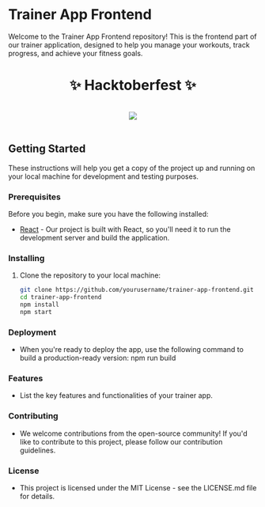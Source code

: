 # Trainer App Frontend

Welcome to the Trainer App Frontend repository! This is the frontend part of our trainer application, designed to help you manage your workouts, track progress, and achieve your fitness goals.

<h1 style="display:flex;justify-content:center;color:">✨ Hacktoberfest ✨</h1>
<br>
<div align="center">
  <img src="https://hacktoberfest.com/_next/static/media/logo-hacktoberfest--logomark.b91c17d2.svg" />
  <br>
</div>
<br>

## Getting Started

These instructions will help you get a copy of the project up and running on your local machine for development and testing purposes.

### Prerequisites

Before you begin, make sure you have the following installed:

- [React](https://reactjs.org/) - Our project is built with React, so you'll need it to run the development server and build the application.

### Installing

1. Clone the repository to your local machine:

   ```bash
   git clone https://github.com/yourusername/trainer-app-frontend.git
   cd trainer-app-frontend
   npm install
   npm start
   ```

### Deployment

- When you're ready to deploy the app, use the following command to build a production-ready version:
  npm run build

### Features

- List the key features and functionalities of your trainer app.

### Contributing

- We welcome contributions from the open-source community! If you'd like to contribute to this project, please follow our contribution guidelines.

### License

- This project is licensed under the MIT License - see the LICENSE.md file for details.
